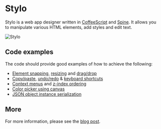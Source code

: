 # Stylo

Stylo is a web app designer written in [CoffeeScript](http://coffeescript.org) and [Spine](http://spinejs.com). It allows you to manipulate various HTML elements, add styles and edit text.

![Stylo](http://img.svbtle.com/maccman-24077671832628-raw.png)

## Code examples

The code should provide good examples of how to achieve the following:

* [Element snapping](https://github.com/maccman/stylo/blob/master/assets/javascripts/app/controllers/stage/snapping.module.coffee), [resizing](https://github.com/maccman/stylo/blob/master/assets/javascripts/app/controllers/stage/resizing.module.coffee) and [drag/drop](https://github.com/maccman/stylo/blob/master/assets/javascripts/app/controllers/stage/dragging.module.coffee)
* [Copy/paste](https://github.com/maccman/stylo/blob/master/assets/javascripts/app/controllers/stage/clipboard.module.coffee), [undo/redo](https://github.com/maccman/stylo/blob/master/assets/javascripts/app/controllers/stage/history.module.coffee) &amp; [keyboard shortcuts](https://github.com/maccman/stylo/blob/master/assets/javascripts/app/controllers/stage/key_bindings.module.coffee)
* [Context menus](https://github.com/maccman/stylo/blob/master/assets/javascripts/app/controllers/stage/context_menu.module.coffee) and [z-index ordering](https://github.com/maccman/stylo/blob/master/assets/javascripts/app/controllers/stage/zindex.module.coffee)
* [Color picker using canvas](https://github.com/maccman/stylo/blob/master/assets/javascripts/lib/color_picker.module.coffee)
* [JSON object instance serialization](https://github.com/maccman/stylo/blob/master/assets/javascripts/app/models/serialize.module.coffee)

## More

For more information, please see the [blog post](http://blog.alexmaccaw.com/).